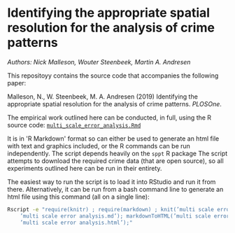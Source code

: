 # Identifying the appropriate spatial resolution for the analysis of crime patterns

_Authors: Nick Malleson, Wouter Steenbeek, Martin A. Andresen_

This repositoyy contains the source code that accompanies the following paper:

Malleson, N., W. Steenbeek, M. A. Andresen (2019) 
Identifying the appropriate spatial resolution for the analysis of crime patterns. 
_PLOSOne_.

The empirical work outlined here can be conducted, in full, using the R source code:  [`multi_scale_error_analysis.Rmd`](./multi_scale_error_analysis.Rmd)

It is in 'R Markdown' format so can either be used to generate an html file with text and graphics included, or the R commands can be run independently. The script depends heavily on the `sppt` R package
The script attempts to download the required crime data (that are open source), so all experiments outlined here can be run in their entirety. 

The easiest way to run the script is to load it into RStudio and run it from there.
Alternatively, it can be run from a bash command line to generate an html file using
this command (all on a single line):

```sh
Rscript -e "require(knitr) ; require(markdown) ; knit(’multi scale error analysis.Rmd’,
    ’multi scale error analysis.md’); markdownToHTML(’multi scale error analysis.md’,
    ’multi scale error analysis.html’);"
```

